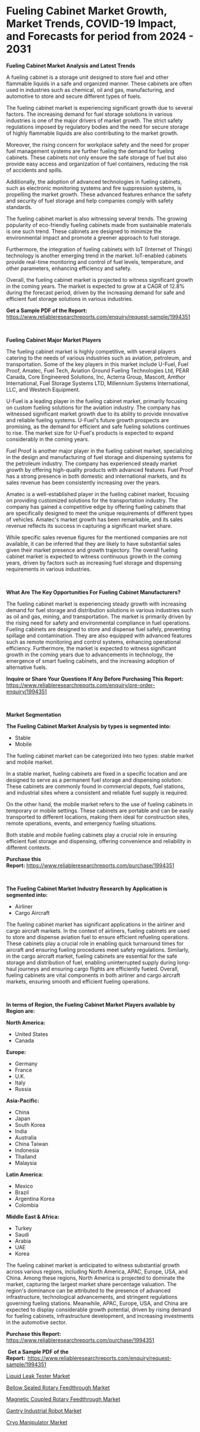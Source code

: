 <p><h1>Fueling Cabinet Market Growth, Market Trends, COVID-19 Impact, and Forecasts for period from 2024 - 2031</h1></p><p><strong>Fueling Cabinet Market Analysis and Latest Trends</strong></p>
<p><p>A fueling cabinet is a storage unit designed to store fuel and other flammable liquids in a safe and organized manner. These cabinets are often used in industries such as chemical, oil and gas, manufacturing, and automotive to store and secure different types of fuels.</p><p>The fueling cabinet market is experiencing significant growth due to several factors. The increasing demand for fuel storage solutions in various industries is one of the major drivers of market growth. The strict safety regulations imposed by regulatory bodies and the need for secure storage of highly flammable liquids are also contributing to the market growth.</p><p>Moreover, the rising concern for workplace safety and the need for proper fuel management systems are further fueling the demand for fueling cabinets. These cabinets not only ensure the safe storage of fuel but also provide easy access and organization of fuel containers, reducing the risk of accidents and spills.</p><p>Additionally, the adoption of advanced technologies in fueling cabinets, such as electronic monitoring systems and fire suppression systems, is propelling the market growth. These advanced features enhance the safety and security of fuel storage and help companies comply with safety standards.</p><p>The fueling cabinet market is also witnessing several trends. The growing popularity of eco-friendly fueling cabinets made from sustainable materials is one such trend. These cabinets are designed to minimize the environmental impact and promote a greener approach to fuel storage.</p><p>Furthermore, the integration of fueling cabinets with IoT (Internet of Things) technology is another emerging trend in the market. IoT-enabled cabinets provide real-time monitoring and control of fuel levels, temperature, and other parameters, enhancing efficiency and safety.</p><p>Overall, the fueling cabinet market is projected to witness significant growth in the coming years. The market is expected to grow at a CAGR of 12.8% during the forecast period, driven by the increasing demand for safe and efficient fuel storage solutions in various industries.</p></p>
<p><strong>Get a Sample PDF of the Report:&nbsp;</strong> <a href="https://www.reliableresearchreports.com/enquiry/request-sample/1994351">https://www.reliableresearchreports.com/enquiry/request-sample/1994351</a></p>
<p>&nbsp;</p>
<p><strong>Fueling Cabinet Major Market Players</strong></p>
<p><p>The fueling cabinet market is highly competitive, with several players catering to the needs of various industries such as aviation, petroleum, and transportation. Some of the key players in this market include U-Fuel, Fuel Proof, Amatec, Fuel Tech, Aviation Ground Fueling Technologies Ltd, PEAR Canada, Core Engineered Solutions, Inc, Acterra Group, Mascott, Amthor International, Fuel Storage Systems LTD, Millennium Systems International, LLC, and Westech Equipment.</p><p>U-Fuel is a leading player in the fueling cabinet market, primarily focusing on custom fueling solutions for the aviation industry. The company has witnessed significant market growth due to its ability to provide innovative and reliable fueling systems. U-Fuel's future growth prospects are promising, as the demand for efficient and safe fueling solutions continues to rise. The market size for U-Fuel's products is expected to expand considerably in the coming years.</p><p>Fuel Proof is another major player in the fueling cabinet market, specializing in the design and manufacturing of fuel storage and dispensing systems for the petroleum industry. The company has experienced steady market growth by offering high-quality products with advanced features. Fuel Proof has a strong presence in both domestic and international markets, and its sales revenue has been consistently increasing over the years.</p><p>Amatec is a well-established player in the fueling cabinet market, focusing on providing customized solutions for the transportation industry. The company has gained a competitive edge by offering fueling cabinets that are specifically designed to meet the unique requirements of different types of vehicles. Amatec's market growth has been remarkable, and its sales revenue reflects its success in capturing a significant market share.</p><p>While specific sales revenue figures for the mentioned companies are not available, it can be inferred that they are likely to have substantial sales given their market presence and growth trajectory. The overall fueling cabinet market is expected to witness continuous growth in the coming years, driven by factors such as increasing fuel storage and dispensing requirements in various industries.</p></p>
<p>&nbsp;</p>
<p><strong>What Are The Key Opportunities For Fueling Cabinet Manufacturers?</strong></p>
<p><p>The fueling cabinet market is experiencing steady growth with increasing demand for fuel storage and distribution solutions in various industries such as oil and gas, mining, and transportation. The market is primarily driven by the rising need for safety and environmental compliance in fuel operations. Fueling cabinets are designed to store and dispense fuel safely, preventing spillage and contamination. They are also equipped with advanced features such as remote monitoring and control systems, enhancing operational efficiency. Furthermore, the market is expected to witness significant growth in the coming years due to advancements in technology, the emergence of smart fueling cabinets, and the increasing adoption of alternative fuels.</p></p>
<p><strong>Inquire or Share Your Questions If Any Before Purchasing This Report:</strong> <a href="https://www.reliableresearchreports.com/enquiry/pre-order-enquiry/1994351">https://www.reliableresearchreports.com/enquiry/pre-order-enquiry/1994351</a></p>
<p>&nbsp;</p>
<p><strong>Market Segmentation</strong></p>
<p><strong>The Fueling Cabinet Market Analysis by types is segmented into:</strong></p>
<p><ul><li>Stable</li><li>Mobile</li></ul></p>
<p><p>The fueling cabinet market can be categorized into two types: stable market and mobile market. </p><p>In a stable market, fueling cabinets are fixed in a specific location and are designed to serve as a permanent fuel storage and dispensing solution. These cabinets are commonly found in commercial depots, fuel stations, and industrial sites where a consistent and reliable fuel supply is required.</p><p>On the other hand, the mobile market refers to the use of fueling cabinets in temporary or mobile settings. These cabinets are portable and can be easily transported to different locations, making them ideal for construction sites, remote operations, events, and emergency fueling situations.</p><p>Both stable and mobile fueling cabinets play a crucial role in ensuring efficient fuel storage and dispensing, offering convenience and reliability in different contexts.</p></p>
<p><strong>Purchase this Report:&nbsp;</strong><a href="https://www.reliableresearchreports.com/purchase/1994351">https://www.reliableresearchreports.com/purchase/1994351</a></p>
<p>&nbsp;</p>
<p><strong>The Fueling Cabinet Market Industry Research by Application is segmented into:</strong></p>
<p><ul><li>Airliner</li><li>Cargo Aircraft</li></ul></p>
<p><p>The fueling cabinet market has significant applications in the airliner and cargo aircraft markets. In the context of airliners, fueling cabinets are used to store and dispense aviation fuel to ensure efficient refueling operations. These cabinets play a crucial role in enabling quick turnaround times for aircraft and ensuring fueling procedures meet safety regulations. Similarly, in the cargo aircraft market, fueling cabinets are essential for the safe storage and distribution of fuel, enabling uninterrupted supply during long-haul journeys and ensuring cargo flights are efficiently fueled. Overall, fueling cabinets are vital components in both airliner and cargo aircraft markets, ensuring smooth and efficient fueling operations.</p></p>
<p>&nbsp;</p>
<p><strong>In terms of Region, the Fueling Cabinet Market Players available by Region are:</strong></p>
<p>
    <p> <strong> North America: </strong>
        <ul>
            <li>United States</li>
            <li>Canada</li>
        </ul>
        </p> 
    <p> <strong> Europe: </strong>
        <ul>
            <li>Germany</li>
            <li>France</li>
            <li>U.K.</li>
            <li>Italy</li>
            <li>Russia</li>
        </ul>
        </p> 
    <p> <strong> Asia-Pacific: </strong>
        <ul>
            <li>China</li>
            <li>Japan</li>
            <li>South Korea</li>
            <li>India</li>
            <li>Australia</li>
            <li>China Taiwan</li>
            <li>Indonesia</li>
            <li>Thailand</li>
            <li>Malaysia</li>
        </ul>
        </p> 
    <p> <strong> Latin America: </strong>
        <ul>
            <li>Mexico</li>
            <li>Brazil</li>
            <li>Argentina Korea</li>
            <li>Colombia</li>
        </ul>
        </p> 
    <p> <strong> Middle East & Africa: </strong>
        <ul>
            <li>Turkey</li>
            <li>Saudi</li>
            <li>Arabia</li>
            <li>UAE</li>
            <li>Korea</li>
        </ul>
    </p>
    </p>
<p><p>The fueling cabinet market is anticipated to witness substantial growth across various regions, including North America, APAC, Europe, USA, and China. Among these regions, North America is projected to dominate the market, capturing the largest market share percentage valuation. The region's dominance can be attributed to the presence of advanced infrastructure, technological advancements, and stringent regulations governing fueling stations. Meanwhile, APAC, Europe, USA, and China are expected to display considerable growth potential, driven by rising demand for fueling cabinets, infrastructure development, and increasing investments in the automotive sector.</p></p>
<p><strong>Purchase this Report: </strong><a href="https://www.reliableresearchreports.com/purchase/1994351">https://www.reliableresearchreports.com/purchase/1994351</a></p>
<p>&nbsp;<strong>Get a Sample PDF of the Report:&nbsp;&nbsp;</strong><a href="https://www.reliableresearchreports.com/enquiry/request-sample/1994351">https://www.reliableresearchreports.com/enquiry/request-sample/1994351</a></p>
<p><strong></strong></p>
<p><p><a href="https://github.com/irfadac/Market-Research-Report-List-1/blob/main/liquid-leak-tester-market.md">Liquid Leak Tester Market</a></p><p><a href="https://github.com/mharielmesa/Market-Research-Report-List-1/blob/main/bellow-sealed-rotary-feedthrough-market.md">Bellow Sealed Rotary Feedthrough Market</a></p><p><a href="https://github.com/guneycigdem35/Market-Research-Report-List-1/blob/main/magnetic-coupled-rotary-feedthrough-market.md">Magnetic Coupled Rotary Feedthrough Market</a></p><p><a href="https://github.com/juniordelafrance/Market-Research-Report-List-1/blob/main/gantry-industrial-robot-market.md">Gantry Industrial Robot Market</a></p><p><a href="https://github.com/yoshih12/Market-Research-Report-List-1/blob/main/cryo-manipulator-market.md">Cryo Manipulator Market</a></p></p>